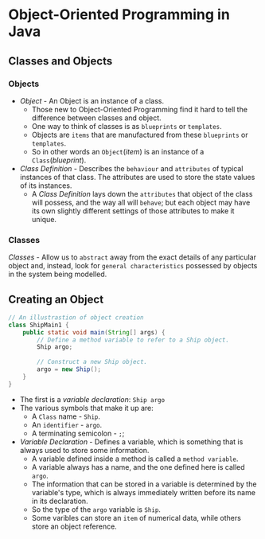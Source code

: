 # Object-Oriented Programming in Java

## Classes and Objects

### Objects
* _Object_ - An Object is an instance of a class.
    * Those new to Object-Oriented Programming find it hard to tell the difference between classes and object. 
    * One way to think of classes is as `blueprints` or `templates`.
    * Objects are `items` that are manufactured from these `blueprints` or `templates`.
    * So in other words an `Object`(_item_) is an instance of a `Class`(_blueprint_).
* _Class Definition_ - Describes the `behaviour` and `attributes` of typical instances of that class. The attributes are used to store the state values of its instances.
    * A _Class Definition_ lays down the `attributes` that object of the class will possess, and the way all will `behave`;
    but each object may have its own slightly different settings of those attributes to make it unique.

### Classes

_Classes_ - Allow us to `abstract` away from the exact details of any particular object and, instead, look for `general characteristics` possessed by objects in the system being modelled.

## Creating an Object

```java
// An illustrastion of object creation
class ShipMain1 {
    public static void main(String[] args) {
        // Define a method variable to refer to a Ship object.
        Ship argo;
        
        // Construct a new Ship object.
        argo = new Ship();
    }
}
```
* The first is a _variable declaration_: `Ship argo`
* The various symbols that make it up are:
    * A `Class` name - `Ship`.
    * An `identifier` - `argo`.
    * A terminating semicolon - `;`;
* _Variable Declaration_ - Defines a variable, which is something that is always used to store some information. 
    * A variable defined inside a method is called a `method variable`.
    * A variable always has a name, and the one defined here is called `argo`.
    * The information that can be stored in a variable is determined by the variable's type, which is always immediately written before its name in its declaration.
    * So the type of the `argo` variable is `Ship`.
    * Some varibles can store an `item` of numerical data, while others store an object reference.